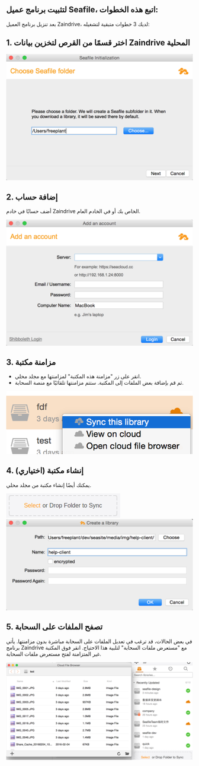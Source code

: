 ##  لتثبيت برنامج عميل Seafile، اتبع هذه الخطوات:

بعد تنزيل برنامج العميل Zaindrive، لديك 3 خطوات متبقية لتشغيله:

## 1. اختر قسمًا من القرص لتخزين بيانات Zaindrive المحلية

![اختيار مجلد لتخزين بيانات Seafile](./imgs/seafile-init-choose-folder.png)

## 2. إضافة حساب

أضف حسابًا في خادم Zaindrive الخاص بك أو في الخادم العام.

![](./imgs/seafile-add-account.png)

## 3. مزامنة مكتبة

* انقر على زر "مزامنة هذه المكتبة" لمزامنتها مع مجلد محلي.
* ثم قم بإضافة بعض الملفات إلى المكتبة. ستتم مزامنتها تلقائيًا مع منصة السحابة.

![](./imgs/seafile-sync-library.png)

## 4. (اختياري) إنشاء مكتبة

يمكنك أيضًا إنشاء مكتبة من مجلد محلي.

![](./imgs/seafile-create-library.png)
![](./imgs/seafile-create-library-02.png)

## 5. تصفح الملفات على السحابة

في بعض الحالات، قد ترغب في تعديل الملفات على السحابة مباشرة بدون مزامنتها. يأتي برنامج Zaindrive مع "مستعرض ملفات السحابة" لتلبية هذا الاحتياج. انقر فوق المكتبة غير المتزامنة لفتح مستعرض ملفات السحابة.

![](./imgs/seafile-cloud-file-browser.png)
